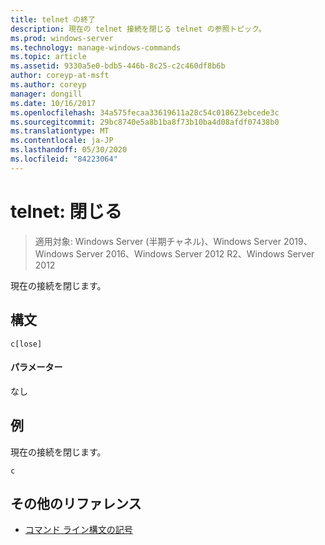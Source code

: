 ```yaml
---
title: telnet の終了
description: 現在の telnet 接続を閉じる telnet の参照トピック。
ms.prod: windows-server
ms.technology: manage-windows-commands
ms.topic: article
ms.assetid: 9330a5e0-bdb5-446b-8c25-c2c460df8b6b
author: coreyp-at-msft
ms.author: coreyp
manager: dongill
ms.date: 10/16/2017
ms.openlocfilehash: 34a575fecaa33619611a28c54c018623ebcede3c
ms.sourcegitcommit: 29bc8740e5a8b1ba8f73b10ba4d08afdf07438b0
ms.translationtype: MT
ms.contentlocale: ja-JP
ms.lasthandoff: 05/30/2020
ms.locfileid: "84223064"
---
```

# <a name="telnet-close"></a>telnet: 閉じる

> 適用対象: Windows Server (半期チャネル)、Windows Server 2019、Windows Server 2016、Windows Server 2012 R2、Windows Server 2012

現在の接続を閉じます。

## <a name="syntax"></a>構文
```
c[lose]
```
#### <a name="parameters"></a>パラメーター
なし
## <a name="examples"></a>例
現在の接続を閉じます。
```
c
```
## <a name="additional-references"></a>その他のリファレンス
- [コマンド ライン構文の記号](command-line-syntax-key.md)
